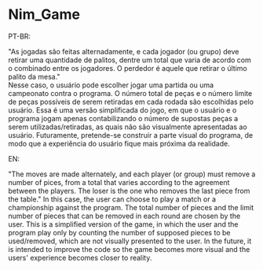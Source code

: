# Nim_Game

PT-BR:

"As jogadas são feitas alternadamente, e cada jogador (ou grupo) deve retirar uma quantidade de palitos, dentre um total que varia de acordo com o combinado entre os jogadores. O perdedor é aquele que retirar o último palito da mesa."  
Nesse caso, o usuário pode escolher jogar uma partida ou uma campeonato contra o programa. O número total de peças e o número limite de peças possíveis de serem retiradas em cada rodada são escolhidas pelo usuário.
Essa é uma versão simplificada do jogo, em que o usuário e o programa jogam apenas contabilizando o número de supostas peças a serem utilizadas/retiradas, as quais não são visualmente apresentadas ao usuário. 
Futuramente, pretende-se construir a parte visual do programa, de modo que a experiência do usuário fique mais próxima da realidade.


EN:

"The moves are made alternately, and each player (or group) must remove a number of pices, from a total that varies according to the agreement between the players. The loser is the one who removes the last piece from the table."
In this case, the user can choose to play a match or a championship against the program. The total number of pieces and the limit number of pieces that can be removed in each round are chosen by the user.
This is a simplified version of the game, in which the user and the program play only by counting the number of supposed pieces to be used/removed, which are not visually presented to the user.
In the future, it is intended to improve the code so the game becomes more visual and the users' experience becomes closer to reality. 
